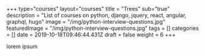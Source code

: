 +++
type="courses"
layout="courses"
title = "Trees"
sub="true"
description = "List of courses on python, django, jquery, react, angular, graphql, hugo"
image = "/img/python-interview-questions.jpg"
featuredImage = "/img/python-interview-questions.jpg"
tags = []
categories = []
date = 2019-10-18T09:46:44.431Z
draft = false
weight = 6
+++

lorem ipsum